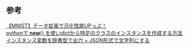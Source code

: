 

## 参考
[【MNIST】データ拡張で汎化性能UPっぷ！](https://qiita.com/PoodleMaster/items/54c184d9f2f70cc011d0)  
[pythonで __new__() を使いdictから特定のクラスのインスタンスを作成する方法](https://qiita.com/podhmo/items/5183ac68fee353192ca5)  
[インスタンス変数を辞書型で出力 + JSON形式で文字列にする](https://kuzunoha-ne.hateblo.jp/entry/2019/01/25/213300)  
